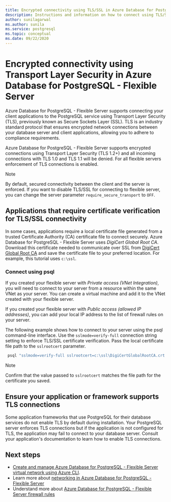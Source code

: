 ```yaml
---
title: Encrypted connectivity using TLS/SSL in Azure Database for PostgreSQL - Flexible Server
description: Instructions and information on how to connect using TLS/SSL in Azure Database for PostgreSQL - Flexible Server.
author: sunilagarwal 
ms.author: sunila
ms.service: postgresql
ms.topic: conceptual
ms.date: 09/22/2020
---
```


# Encrypted connectivity using Transport Layer Security in Azure Database for PostgreSQL - Flexible Server



Azure Database for PostgreSQL - Flexible Server supports connecting your client applications to the PostgreSQL service using Transport Layer Security (TLS), previously known as Secure Sockets Layer (SSL). TLS is an industry standard protocol that ensures encrypted network connections between your database server and client applications, allowing you to adhere to compliance requirements.

Azure Database for PostgreSQL - Flexible Server supports encrypted connections using Transport Layer Security (TLS 1.2+) and all incoming connections with TLS 1.0 and TLS 1.1 will be denied. For all flexible servers enforcement of TLS connections is enabled. 

>[!Note]
> By default, secured connectivity between the client and the server is enforced. If you want to disable TLS/SSL for connecting to flexible server, you can change the server parameter `require_secure_transport` to `OFF`. 

## Applications that require certificate verification for TLS/SSL connectivity
In some cases, applications require a local certificate file generated from a trusted Certificate Authority (CA) certificate file to connect securely. Azure Database for PostgreSQL - Flexible Server uses *DigiCert Global Root CA*. Download this certificate needed to communicate over SSL from [DigiCert Global Root CA](https://dl.cacerts.digicert.com/DigiCertGlobalRootCA.crt.pem) and save the certificate file to your preferred location. For example, this tutorial uses `c:\ssl`.


### Connect using psql
If you created your flexible server with *Private access (VNet Integration)*, you will need to connect to your server from a resource within the same VNet as your server. You can create a virtual machine and add it to the VNet created with your flexible server.

If you created your flexible server with *Public access (allowed IP addresses)*, you can add your local IP address to the list of firewall rules on your server.

The following example shows how to connect to your server using the psql command-line interface. Use the `sslmode=verify-full` connection string setting to enforce TLS/SSL certificate verification. Pass the local certificate file path to the `sslrootcert` parameter.

```bash
 psql "sslmode=verify-full sslrootcert=c:\ssl\DigiCertGlobalRootCA.crt.pem host=mydemoserver.postgres.database.azure.com dbname=postgres user=myadmin"
```
> [!Note]
> Confirm that the value passed to `sslrootcert` matches the file path for the certificate you saved.

## Ensure your application or framework supports TLS connections

Some application frameworks that use PostgreSQL for their database services do not enable TLS by default during installation. Your PostgreSQL server enforces TLS connections but if the application is not configured for TLS, the application may fail to connect to your database server. Consult your application's documentation to learn how to enable TLS connections.

## Next steps
- [Create and manage Azure Database for PostgreSQL - Flexible Server virtual network using Azure CLI](./how-to-manage-virtual-network-cli.md).
- Learn more about [networking in Azure Database for PostgreSQL - Flexible Server](./concepts-networking.md)
- Understand more about [Azure Database for PostgreSQL - Flexible Server firewall rules](./concepts-networking.md#public-access-allowed-ip-addresses)
